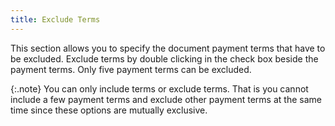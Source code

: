 ```yaml
---
title: Exclude Terms
---
```



This section allows you to specify the document payment terms that have  to be excluded. Exclude terms by double clicking in the check box beside  the payment terms. Only five payment terms can be excluded.


{:.note}
You can only include terms or exclude terms. That is  you cannot include a few payment terms and exclude other payment terms  at the same time since these options are mutually exclusive.
